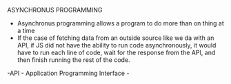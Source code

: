 ASYNCHRONUS PROGRAMMING

- Asynchronus programming allows a program to do more than on thing at a time
- If the case of fetching data from an outside source like we da with an API, if JS did not have the ability to run code asynchronously, it would have to run each line of code, wait for the response from the API, and then finish running the rest of the code.

-API - Application Programming Interface - 

